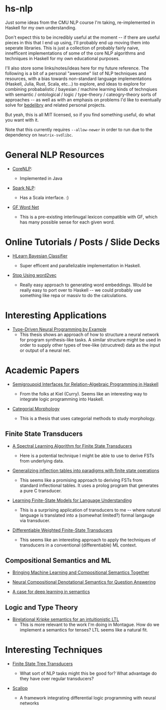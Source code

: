 # hs-nlp

Just some ideas from the CMU NLP course I'm taking, re-implemented in Haskell for my own understanding.

Don't expect this to be incredibly useful at the moment -- if there are useful pieces in this that I end up using, I'll probably end up moving them into seperate libraries. This is just a collection of probably fairly naive, innefficent implementations of some of the core NLP algorithms and techniques in Haskell for my own educational purposes.

I'll also store some links/notes/ideas here for my future reference. The following is a bit of a personal "awesome" list of NLP techniques and resources, with a bias towards non-standard language implementations (Haskell, Julia, Rust, Scala, etc...) to explore,
and ideas to explore for combining probabalistic / bayesian / machine learning kinds of technqiues with semantic / ontological / logic / type-theory / cateogry-theory sorts of approaches -- as well as with an emphasis on problems I'd like to eventually solve for [bedelibry](https://github.com/Sintrastes/bedelibry-app) and related personal projects.

But yeah, this is all MIT licensed, so if you find something useful, do what you want with it. 

Note that this currently requires `--allow-newer` in order to run due to the dependency on `hmatrix-svdlibc`.

# General NLP Resources

 * [CoreNLP](https://stanfordnlp.github.io/CoreNLP/): 
    * Implemented in Java
    
 * [Spark NLP](https://nlp.johnsnowlabs.com/): 
    * Has a Scala interface. :)
    
 * [GF Word Net](https://cloud.grammaticalframework.org/wordnet/gf-wordnet-help.html)
    * This is a pre-existing interlinugal lexicon compatible with GF, which has many possible sense for each given word.

# Online Tutorials / Posts / Slide Decks

  * [HLearn Bayesian Classifier](https://izbicki.me/blog/hlearn-cross-validates-400x-faster-than-weka.html)
    * Super efficent and parallelizable implementation in Haskell.
    
  * [Stop Using word2vec](https://multithreaded.stitchfix.com/blog/2017/10/18/stop-using-word2vec/)
    * Really easy approach to generating word embeddings. Would be really easy to port over to Haskell -- we could probably use something like repa or massiv to do the calculations.
    
# Interesting Applications
  
  * [Type-Driven Neural Programming by Example](https://arxiv.org/abs/2008.12613)
    * This thesis shows an approach of how to structure a neural network for program synthesis-like tasks. A similar structure might be used in order to supply other types of tree-like (strucutred) data as the input or output of a neural net.

# Academic Papers

 * [Semigroupoid Interfaces for Relation-Algebraic Programming in Haskell](https://link.springer.com/chapter/10.1007/11828563_16)
    * From the folks at Kiel (Curry). Seems like an interesting way to integrate logic programming into Haskell.
    
 * [Categorial Morphology](https://www.researchgate.net/publication/287263545_Categorial_Morphology)
    * This is a thesis that uses categorial methods to study morphology.
    
## Finite State Transducers

 * [A Spectral Learning Algorithm for Finite State Transducers](https://borjaballe.github.io/papers/ecml11.pdf)
   * Here is a potential technique I might be able to use to derive FSTs from underlying data.
 
 * [Generalizing inflection tables into paradigms with finite state operations](https://web.stanford.edu/group/cslipublications/cslipublications/koskenniemi-festschrift/2-carlson.pdf)
   * This seems like a promising approach to deriving FSTs from standard inflectional tables. It uses a prolog program that generates
    a pure C transducer.
    
 * [Learning Finite-State Models for Language Understanding](https://aclanthology.org/W98-1307.pdf)
   * This is a surprising application of transducers to me -- where natural language is translated into a (somewhat limited?) formal langauge via transducer. 

 * [Differentiable Weighted Finite-State Transducers](https://arxiv.org/abs/2010.01003)
   * This seems like an interesting approach to apply the techniques of transducers in a conventional (differentiable) ML context.

## Compositional Semantics and ML

 * [Bringing Machine Learning and Compositional Semantics Together](https://web.stanford.edu/~cgpotts/manuscripts/liang-potts-semantics.pdf)

 * [Neural Compositional Denotational Semantics for Question Answering](https://aclanthology.org/D18-1239.pdf)
 
 * [A case for deep learning in semantics](https://arxiv.org/pdf/1809.03068.pdf)

## Logic and Type Theory
 * [Birelational Kripke semantics for an intuitionistic LTL](https://citeseerx.ist.psu.edu/viewdoc/download?doi=10.1.1.561.4232&rep=rep1&type=pdf)
    * This is more relevant to the work I'm doing in Montague. How do we implement a semantics for tenses? LTL seems like a natural fit.

# Interesting Techniques

 * [Finite State Tree Transducers](https://home.uni-leipzig.de/gkobele/courses/2018.WS/CompLing/DTT.html) 
    * What sort of NLP tasks might this be good for? What advantage do they have over regular transducers? 
    
 * [Scallop](https://scallop-lang.github.io/ssft22/index.html)
    * A framework integrating differential logic programming with neural networks
